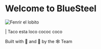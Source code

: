 # Welcome to BlueSteel

![Fenrir el lobito](https://res.cloudinary.com/vectorworks-mktg/image/upload/f_auto/blue-steel/docs-assets/qmxj1gvo2apblvxcokqy.jpg)

| Taco esta loco cococ coco 

Built with 💜 and 🍻 by the 🕸️ Team

